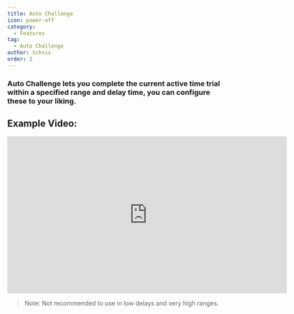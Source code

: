 ```yaml
---
title: Auto Challenge
icon: power-off
category:
  - Features
tag:
  - Auto Challenge
author: Schvis
order: 2
---
```


### Auto Challenge lets you complete the current active time trial within a specified range and delay time, you can configure these to your liking.

## Example Video:

<iframe width="640" height="360" src="https://www.youtube.com/embed/7JNegfQiK2U?list=PL5eI1Tb64p56g27qfYk7VuFTz4FK6YrKa" title="Korepi - Auto Challenge" frameborder="0" allow="accelerometer; autoplay; clipboard-write; encrypted-media; gyroscope; picture-in-picture; web-share" allowfullscreen></iframe>

>Note: Not recommended to use in low delays and very high ranges.